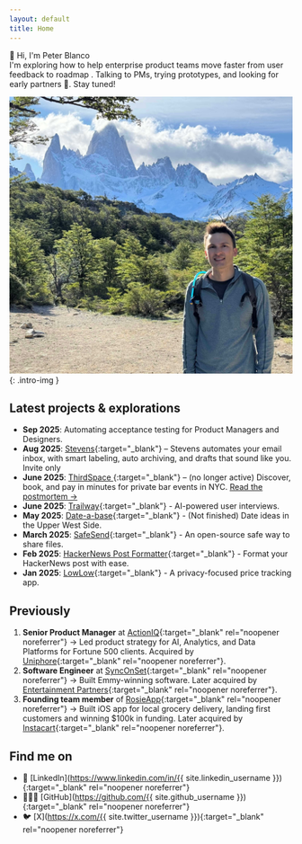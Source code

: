 ```yaml
---
layout: default
title: Home
---
```

<div class="intro">
  <div class="intro-greeting">
    <span class="wave">👋</span> Hi, I'm <span class="intro-name">Peter Blanco</span>
  </div>
  <div class="intro-desc">
    I'm exploring how to
    <span class="intro-highlight">
      help enterprise product teams move faster from user feedback to roadmap
    </span>.
    Talking to PMs, trying prototypes, and looking for early partners 🚀. <span class="intro-muted">Stay tuned!</span>
  </div>
</div>

![Peter Blanco - Product Manager and Tech Professional](/assets/home.jpg){: .intro-img }

## Latest projects & explorations
- **Sep 2025**: Automating acceptance testing for Product Managers and Designers.  
- **Aug 2025**: [Stevens](https://heystevens.com){:target="_blank"} – Stevens automates your email inbox, with smart labeling, auto archiving, and drafts that sound like you. Invite only
- **June 2025**: [ThirdSpace ](https://www.getthirdspaces.com){:target="_blank"} – (no longer active) Discover, book, and pay in minutes for private bar events in NYC. [Read the postmortem &rarr;](/startup/thirdspaces-we-found-a-problem-but-no-business/)
- **June 2025**: [Trailway](https://www.trailway.ai){:target="_blank"} - AI-powered user interviews.
- **May 2025**: [Date-a-base](http://dateabase.vercel.app){:target="_blank"} - (Not finished) Date ideas in the Upper West Side.
- **March 2025**: [SafeSend](https://github.com/PBlanco/SafeSend){:target="_blank"} - An open-source safe way to share files.
- **Feb 2025**: [HackerNews Post Formatter](https://hnpostformatter.blancotech.com/){:target="_blank"} - Format your HackerNews post with ease.
- **Jan 2025**: [LowLow](https://lowlow.bot){:target="_blank"} - A privacy-focused price tracking app.


## Previously
1. **Senior Product Manager** at [ActionIQ](https://actioniq.com){:target="_blank" rel="noopener noreferrer"} → Led product strategy for AI, Analytics, and Data Platforms for Fortune 500 clients. Acquired by [Uniphore](https://uniphore.com){:target="_blank" rel="noopener noreferrer"}.
2. **Software Engineer** at [SyncOnSet](https://www.synconset.com){:target="_blank" rel="noopener noreferrer"} → Built Emmy-winning software. Later acquired by [Entertainment Partners](https://www.ep.com){:target="_blank" rel="noopener noreferrer"}.
3. **Founding team member** of [RosieApp](https://www.rosieapp.com){:target="_blank" rel="noopener noreferrer"} → Built iOS app for local grocery delivery, landing first customers and winning $100k in funding. Later acquired by [Instacart](https://www.instacart.com){:target="_blank" rel="noopener noreferrer"}.

## Find me on

- 💼 [LinkedIn](https://www.linkedin.com/in/{{ site.linkedin_username }}){:target="_blank" rel="noopener noreferrer"}
- 👨🏻‍💻 [GitHub](https://github.com/{{ site.github_username }}){:target="_blank" rel="noopener noreferrer"}
- 🐦 [X](https://x.com/{{ site.twitter_username }}){:target="_blank" rel="noopener noreferrer"}
